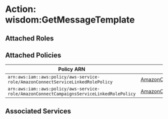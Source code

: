 # Action: wisdom:GetMessageTemplate

## Attached Roles

## Attached Policies

| Policy ARN | Policy Name |
|------------|-------------|
| `arn:aws:iam::aws:policy/aws-service-role/AmazonConnectServiceLinkedRolePolicy` | [AmazonConnectServiceLinkedRolePolicy](../policies.md#amazonconnectservicelinkedrolepolicy) |
| `arn:aws:iam::aws:policy/aws-service-role/AmazonConnectCampaignsServiceLinkedRolePolicy` | [AmazonConnectCampaignsServiceLinkedRolePolicy](../policies.md#amazonconnectcampaignsservicelinkedrolepolicy) |

## Associated Services

